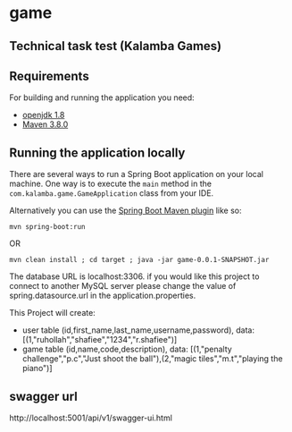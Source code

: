 # game

## Technical task test (Kalamba Games)

## Requirements

For building and running the application you need:

- [openjdk 1.8](http://www.oracle.com/technetwork/java/javase/documentation/index.html)
- [Maven 3.8.0](https://maven.apache.org)

## Running the application locally

There are several ways to run a Spring Boot application on your local machine. One way is to execute the `main` method in the `com.kalamba.game.GameApplication` class from your IDE.

Alternatively you can use the [Spring Boot Maven plugin](https://docs.spring.io/spring-boot/docs/current/reference/html/build-tool-plugins-maven-plugin.html) like so:

```shell
mvn spring-boot:run
```
OR

```shell
mvn clean install ; cd target ; java -jar game-0.0.1-SNAPSHOT.jar
```

The database URL is localhost:3306. if you would like this project to connect to another MySQL server please change the value of spring.datasource.url in the application.properties.


This Project will create:

* user table (id,first_name,last_name,username,password), data: [(1,"ruhollah","shafiee","1234","r.shafiee")]
* game table (id,name,code,description), data: [(1,"penalty challenge","p.c","Just shoot the ball"),(2,"magic tiles","m.t","playing the piano")]

## swagger url
http://localhost:5001/api/v1/swagger-ui.html



